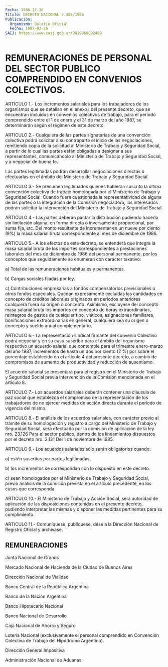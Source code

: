 ```yaml
---
Fecha: 1986-12-30
Título: DECRETO NACIONAL 2.488/1986
Publicación:
  Organismo: Boletín Oficial
  Fecha: 1987-03-26
SAIJ: https://www.saij.gob.ar/DN19860002488
---
```

# REMUNERACIONES DE PERSONAL DEL SECTOR PUBLICO COMPRENDIDO EN CONVENIOS COLECTIVOS.

<a id="1"></a>
ARTICULO 1.- Los incrementos salariales para los trabajadores de los organismos que se detallan en el anexo I del presente decreto, que se encuentran incluidos en convenios colectivos de trabajo, para el período comprendido entre el 1 de enero y el 31 de marzo del año 1987, se determinarán según el régimen de este decreto.

<a id="2"></a>
ARTICULO 2.- Cualquiera de las partes signatarias de una convención colectiva podrá solicitar a su contraparte el inicio de las negociaciones, remitiendo copia de la solicitud al Ministerio de Trabajo y Seguridad Social, a partir de lo cual las partes están obligadas a designar a sus representantes, comunicándolo al Ministerio de Trabajo y Seguridad Social, y a negociar de buena fe.

Las partes legitimadas podrán desarrollar negociaciones directas o efectuarlas en el ámbito del Ministerio de Trabajo y Seguridad Social.

<a id="3"></a>
ARTICULO 3.- Se presumen legitimados quienes hubieran suscrito la última convención colectiva de trabajo homologada por el Ministerio de Trabajo y Seguridad Social. Cuando fuere cuestionada la representatividad de alguna de las partes o la integración de la Comisión negociadora, los interesados podrán solicitar la intervención del Ministerio de Trabajo y Seguridad Social.

<a id="4"></a>
ARTICULO 4.- Las partes deberán pactar la distribución pudiendo hacerlo sin limitación alguna, en forma directa o inversamente proporcional, por suma fija, etc. Del monto resultante de incrementar en un nueve por ciento (9%) la masa salarial bruta correspondiente al mes de diciembre de 1986.

<a id="5"></a>
ARTICULO 5.- A los efectos de este decreto, se entenderá que integra la masa salarial bruta de los importes correspondientes a prestaciones laborales del mes de diciembre de 1986 del personal permanente, por los conceptos que seguidamente se enumeran con carácter taxativo:

a) Total de las remuneraciones habituales y permanentes.

b) Cargas sociales fijadas por ley.

c) Contribuciones empresarias a fondos compensatorios previsionales u otros fondos especiales. Quedan expresamente excluidas las cantidades en concepto de créditos laborales originados en períodos anteriores cualquiera fuera su origen o concepto. Asimismo, excluyese del concepto masa salarial bruta los importes en concepto de horas extraordinarias, reintegros de gastos de cualquier tipo, viáticos, asignaciones familiares, bonificaciones extraordinarias en general, cualquiera sea su origen o concepto y sueldo anual complementario.

<a id="6"></a>
ARTICULO 6.- La representación sindical firmante del convenio Colectivo podrá negociar y en su caso suscribir para el ámbito del organismo respectivo un acuerdo salarial que contemple para el trimestre enero-marzo del año 1987, incrementos de hasta un dos por ciento (2 %) por sobre el porcentaje establecido en el artículo 4 del presente decreto, a cambio de compromisos de aumento de productividad y reducción de ausentismo.

El acuerdo salarial se presentará para el registro en el Ministerio de Trabajo y Seguridad Social previa intervención de la Comisión mencionada en el artículo 8.

<a id="7"></a>
ARTICULO 7.- Los acuerdos salariales deberán contener una cláusula de paz social que establezca el compromiso de la representación de los trabajadores de no ejercer medidas de acción directa durante el período de vigencia del mismo.

<a id="8"></a>
ARTICULO 8.- El análisis  de los acuerdos salariales, con carácter previo al trámite de su homologación y registro a cargo del Ministerio de Trabajo y Seguridad Social, será efectuado por la comisión de aplicación de la ley nro. 23.126 Para el sector publico, dentro de los lineamientos dispuestos por el decreto nro. 2.131 Del 1 de noviembre de 1985.

<a id="9"></a>
ARTICULO 9.- Los acuerdos salariales sólo serán obligatorios cuando:

a) estén suscritos por partes legitimadas.

b) los incrementos se correspondan con lo dispuesto en este decreto.

c) sean homologados por el Ministerio de Trabajo y Seguridad Social, previo análisis de la comisión prevista en el artículo precedente, en los casos que corresponda.

<a id="10"></a>
ARTICULO 10.- El Ministerio de Trabajo y Acción Social, será autoridad de aplicación de las disposiciones contenidas en el presente decreto, pudiendo interpretar las mismas y disponer las medidas pertinentes para su cumplimiento.

<a id="11"></a>
ARTICULO 11.- Comuníquese, publíquese, dése a la Dirección Nacional de Registro Oficial y archivase.

## REMUNERACIONES

<a id="1"></a>
Junta Nacional de Granos

Mercado Nacional de Hacienda de la Ciudad de Buenos Aires

Dirección Nacional de Vialidad

Banco Central de la República Argentina

Banco de la Nación Argentina

Banco Hipotecario Nacional

Banco Nacional de Desarrollo

Caja Nacional de Ahorro y Seguro

Lotería Nacional (exclusivamente el personal comprendido en Convención Colectiva de Trabajo del Hipódromo Argentino).

Dirección General Impositiva

Administración Nacional de Aduanas.